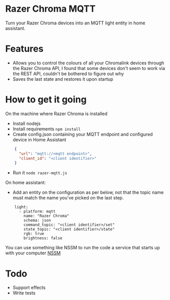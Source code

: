 # Razer Chroma MQTT 

Turn your Razer Chroma devices into an MQTT light entity in home assistant.

# Features
  - Allows you to control the colours of all your Chromalink devices through the Razer Chroma API, I found that some devices don't seem to work via the REST API, couldn't be bothered to figure out why 
  - Saves the last state and restores it upon startup

# How to get it going

On the machine where Razer Chroma is installed
  - Install nodejs
  - Install requirements 
 ``` npm install ```
  - Create config.json containing your MQTT endpoint and configured device in Home Assistant
  ```json
      {
        "url": "mqtt://<mqtt endpoint>",
        "client_id": "<client identifier>"
      }
  ```
  - Run it ```node razer-mqtt.js```

On home assistant:
  - Add an entity on the configuration as per below, not that the topic name must match the name you've picked on the last step.
```
    light:
      - platform: mqtt
        name: "Razer Chroma"
        schema: json
        command_topic: "<client identifier>/set"
        state_topic: "<client identifier>/state"
        rgb: true
        brightness: false
```

You can use something like NSSM to run the code a service that starts up with your computer [NSSM](https://nssm.cc/)

# Todo
  - Support effects
  - Write tests